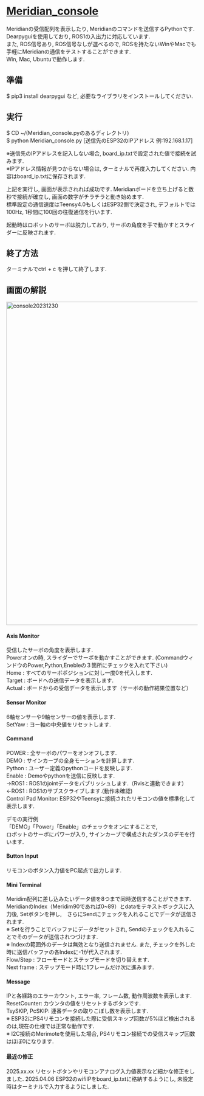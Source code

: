 # [Meridian_console](https://github.com/Ninagawa123/Meridian_console) 
Meridianの受信配列を表示したり, Meridianのコマンドを送信するPythonです.  
Dearpyguiを使用しており, ROS1の入出力に対応しています.  
また, ROS信号あり, ROS信号なしが選べるので, ROSを持たないWinやMacでも手軽にMeridianの通信をテストすることができます.  
Win, Mac, Ubuntuで動作します.  
  
## 準備  
$ pip3 install dearpygui など, 必要なライブラリをインストールしてください.  

## 実行  
$ CD ~/(Meridian_console.pyのあるディレクトリ)  
$ python Meridian_console.py [送信先のESP32のIPアドレス 例:192.168.1.17]  
  
※送信先のIPアドレスを記入しない場合, board_ip.txtで設定された値で接続を試みます.    
※IPアドレス情報が見つからない場合は, ターミナルで再度入力してください. 内容はboard_ip.txtに保存されます.  
  
上記を実行し, 画面が表示されれば成功です. Meridianボードを立ち上げると数秒で接続が確立し, 画面の数字がチラチラと動き始めます.  
標準設定の通信速度はTeensy4.0もしくはESP32側で決定され, デフォルトでは100Hz, 1秒間に100回の往復通信を行います.  
  
起動時はロボットのサーボは脱力しており, サーボの角度を手で動かすとスライダーに反映されます.  
  
## 終了方法  
ターミナルでctrl + c を押して終了します.  
  
## 画面の解説  
<img width="851" alt="console20231230" src="https://github.com/Ninagawa123/Meridian_console/assets/8329123/0d2df355-8369-44ce-b4e0-bdbb73569354">
  
#### Axis Monitor  
受信したサーボの角度を表示します.  
Powerオンの時, スライダーでサーボを動かすことができます. (CommandウィンドウのPower,Python,Enebleの３箇所にチェックを入れて下さい)   
Home   : すべてのサーボポジションに対し一度0を代入します.  
Target : ボードへの送信データを表示します.  
Actual : ボードからの受信データを表示します（サーボの動作結果位置など）  
  
#### Sensor Monitor  
6軸センサーや9軸センサーの値を表示します.  
SetYaw : ヨー軸の中央値をリセットします.  
  
#### Command  
POWER  : 全サーボのパワーをオンオフします.  
DEMO   : サインカーブの全身モーションを計算します.  
Python : ユーザー定義のpythonコードを反映します.  
Enable : Demoやpythonを送信に反映します.  
->ROS1 : ROS1のjointデータをパブリッシュします.（Rvisと連動できます）  
<-ROS1 : ROS1のサブスクライブします.(動作未確認)  
Control Pad Monitor: ESP32やTeensyに接続されたリモコンの値を標準化して表示します.  
  
デモの実行例  
「DEMO」「Power」「Enable」のチェックをオンにすることで,  
ロボットのサーボにパワーが入り, サインカーブで構成されたダンスのデモを行います.  
  
#### Button Input  
リモコンのボタン入力値をPC起点で出力します.  
  
#### Mini Terminal  
Meridim配列に差し込みたいデータ値を8つまで同時送信することができます.  
MeridianのIndex（Meridim90であれば0~89）とdataをテキストボックスに入力後, Setボタンを押し,　さらにSendにチェックを入れることでデータが送信されます.  
※ Setを行うことでバッファにデータがセットされ, Sendのチェックを入れることでそのデータが送信されつづけます.  
※ Indexの範囲外のデータは無効となり送信されません. また, チェックを外した時に送信バッファの各Indexに-1が代入されます.  
Flow/Step  : フローモードとステップモードを切り替えます.  
Next frame : ステップモード時に1フレームだけ次に進みます.  
  
#### Message  
IPと各経路のエラーカウント, エラー率, フレーム数, 動作周波数を表示します.  
ResetCounter: カウンタの値をリセットするボタンです.  
TsySKIP, PcSKIP: 連番データの取りこぼし数を表示します.  
※ ESP32にPS4リモコンを接続した際に受信スキップ回数が5%ほど検出されるのは,現在の仕様では正常な動作です.  
※ I2C接続のMerimoteを使用した場合, PS4リモコン接続での受信スキップ回数はほぼ0になります. 

#### 最近の修正
2025.xx.xx リセットボタンやリモコンアナログ入力値表示など細かな修正をしました.
2025.04.06 ESP32のwifiIPをboard_ip.txtに格納するようにし, 未設定時はターミナルで入力するようにしました.
